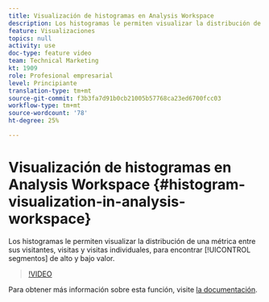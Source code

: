 ```yaml
---
title: Visualización de histogramas en Analysis Workspace
description: Los histogramas le permiten visualizar la distribución de una métrica entre sus visitantes, visitas y visitas actuales, para encontrar segmentos de alto y bajo valor.
feature: Visualizaciones
topics: null
activity: use
doc-type: feature video
team: Technical Marketing
kt: 1909
role: Profesional empresarial
level: Principiante
translation-type: tm+mt
source-git-commit: f3b3fa7d91b0cb21005b57768ca23ed6700fcc03
workflow-type: tm+mt
source-wordcount: '78'
ht-degree: 25%

---
```



# Visualización de histogramas en Analysis Workspace {#histogram-visualization-in-analysis-workspace}

 Los histogramas le permiten visualizar la distribución de una   métrica entre sus visitantes, visitas y visitas individuales, para encontrar  [!UICONTROL segmentos] de alto y bajo valor.

>[!VIDEO](https://video.tv.adobe.com/v/23725/?quality=12)

Para obtener más información sobre esta función, visite [la documentación](https://marketing.adobe.com/resources/help/es_ES/analytics/analysis-workspace/histogram.html).
